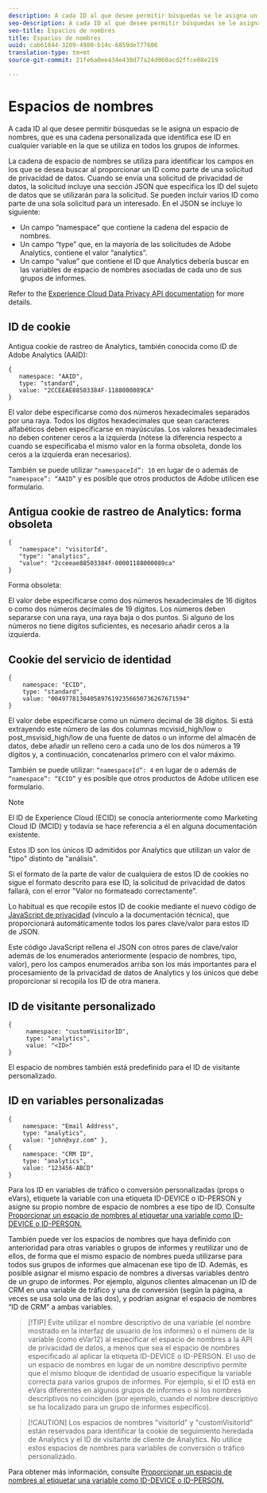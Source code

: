 ```yaml
---
description: A cada ID al que desee permitir búsquedas se le asigna un espacio de nombres, que es una cadena personalizada que identifica ese ID en cualquier variable en la que se utiliza en todos los grupos de informes.
seo-description: A cada ID al que desee permitir búsquedas se le asigna un espacio de nombres, que es una cadena personalizada que identifica ese ID en cualquier variable en la que se utiliza en todos los grupos de informes.
seo-title: Espacios de nombres
title: Espacios de nombres
uuid: cab61844-3209-4980-b14c-6859de777606
translation-type: tm+mt
source-git-commit: 21fe6a0ee434e430d77a24d060acd2ffce08e219

---
```



# Espacios de nombres

A cada ID al que desee permitir búsquedas se le asigna un espacio de nombres, que es una cadena personalizada que identifica ese ID en cualquier variable en la que se utiliza en todos los grupos de informes.

La cadena de espacio de nombres se utiliza para identificar los campos en los que se desea buscar al proporcionar un ID como parte de una solicitud de privacidad de datos. Cuando se envía una solicitud de privacidad de datos, la solicitud incluye una sección JSON que especifica los ID del sujeto de datos que se utilizarán para la solicitud. Se pueden incluir varios ID como parte de una sola solicitud para un interesado. En el JSON se incluye lo siguiente:

* Un campo “namespace” que contiene la cadena del espacio de nombres.
* Un campo “type” que, en la mayoría de las solicitudes de Adobe Analytics, contiene el valor “analytics”.
* Un campo “value” que contiene el ID que Analytics debería buscar en las variables de espacio de nombres asociadas de cada uno de sus grupos de informes.

Refer to the [Experience Cloud Data Privacy API documentation](https://www.adobe.io/apis/cloudplatform/gdpr/docs/alldocs.html#!api-specification/markdown/narrative/gdpr/use-cases/gdpr-api-overview.md) for more details.

<!-- Meike, I converted this table to headings and text to fix a validation error. -Bob -->

## ID de cookie

Antigua cookie de rastreo de Analytics, también conocida como ID de Adobe Analytics (AAID):

```
{
   namespace: "AAID",
   type: "standard",
   value: "2CCEEAE88503384F-1188000089CA"
}
```

El valor debe especificarse como dos números hexadecimales separados por una raya. Todos los dígitos hexadecimales que sean caracteres alfabéticos deben especificarse en mayúsculas. Los valores hexadecimales no deben contener ceros a la izquierda (nótese la diferencia respecto a cuando se especificaba el mismo valor en la forma obsoleta, donde los ceros a la izquierda eran necesarios).

También se puede utilizar `“namespaceId”: 10` en lugar de o además de `“namespace”: “AAID”` y es posible que otros productos de Adobe utilicen ese formulario.

## Antigua cookie de rastreo de Analytics: forma obsoleta

```
{
   "namespace": "visitorId",
   "type": "analytics",
   "value": "2cceeae88503384f-00001188000089ca"
}
```

Forma obsoleta:

El valor debe especificarse como dos números hexadecimales de 16 dígitos o como dos números decimales de 19 dígitos. Los números deben separarse con una raya, una raya baja o dos puntos. Si alguno de los números no tiene dígitos suficientes, es necesario añadir ceros a la izquierda.

## Cookie del servicio de identidad

```
{
    namespace: "ECID",
    type: "standard",
    value: "00497781304058976192356650736267671594"
}
```

El valor debe especificarse como un número decimal de 38 dígitos. Si está extrayendo este número de las dos columnas mcvisid\_high/low o post\_msvisid\_high/low de una fuente de datos o un informe del almacén de datos, debe añadir un relleno cero a cada uno de los dos números a 19 dígitos y, a continuación, concatenarlos primero con el valor máximo.

También se puede utilizar: `“namespaceId”: 4` en lugar de o además de `“namespace”: “ECID”` y es posible que otros productos de Adobe utilicen ese formulario.

>[!NOTE]
>
>El ID de Experience Cloud (ECID) se conocía anteriormente como Marketing Cloud ID (MCID) y todavía se hace referencia a él en alguna documentación existente.
>
>Estos ID son los únicos ID admitidos por Analytics que utilizan un valor de "tipo" distinto de "análisis".

Si el formato de la parte de valor de cualquiera de estos ID de cookies no sigue el formato descrito para ese ID, la solicitud de privacidad de datos fallará, con el error "Valor no formateado correctamente".

Lo habitual es que recopile estos ID de cookie mediante el nuevo código de [JavaScript de privacidad](https://www.adobe.io/apis/cloudplatform/gdpr/services/allservices.htm) (vínculo a la documentación técnica), que proporcionará automáticamente todos los pares clave/valor para estos ID de JSON.

Este código JavaScript rellena el JSON con otros pares de clave/valor además de los enumerados anteriormente (espacio de nombres, tipo, valor), pero los campos enumerados arriba son los más importantes para el procesamiento de la privacidad de datos de Analytics y los únicos que debe proporcionar si recopila los ID de otra manera.

## ID de visitante personalizado

```
{
     namespace: "customVisitorID",
     type: "analytics",
     value: "<ID>"
}
```

El espacio de nombres también está predefinido para el ID de visitante personalizado.

## ID en variables personalizadas

```
{
    namespace: "Email Address",
    type: "analytics", 
    value: "john@xyz.com" }, 
{
    namespace: "CRM ID", 
    type: "analytics", 
    value: "123456-ABCD" 
}
```

Para los ID en variables de tráfico o conversión personalizadas (props o eVars), etiquete la variable con una etiqueta ID-DEVICE o ID-PERSON y asigne su propio nombre de espacio de nombres a ese tipo de ID. Consulte [Proporcionar un espacio de nombres al etiquetar una variable como ID-DEVICE o ID-PERSON.](gdpr-labels.md)

También puede ver los espacios de nombres que haya definido con anterioridad para otras variables o grupos de informes y reutilizar uno de ellos, de forma que el mismo espacio de nombres pueda utilizarse para todos sus grupos de informes que almacenan ese tipo de ID. Además, es posible asignar el mismo espacio de nombres a diversas variables dentro de un grupo de informes. Por ejemplo, algunos clientes almacenan un ID de CRM en una variable de tráfico y una de conversión (según la página, a veces se usa solo una de las dos), y podrían asignar el espacio de nombres “ID de CRM” a ambas variables.

> [!TIP] Evite utilizar el nombre descriptivo de una variable (el nombre mostrado en la interfaz de usuario de los informes) o el número de la variable (como eVar12) al especificar el espacio de nombres a la API de privacidad de datos, a menos que sea el espacio de nombres especificado al aplicar la etiqueta ID-DEVICE o ID-PERSON. El uso de un espacio de nombres en lugar de un nombre descriptivo permite que el mismo bloque de identidad de usuario especifique la variable correcta para varios grupos de informes. Por ejemplo, si el ID está en eVars diferentes en algunos grupos de informes o si los nombres descriptivos no coinciden (por ejemplo, cuando el nombre descriptivo se ha localizado para un grupo de informes específico).

> [!CAUTION] Los espacios de nombres "visitorId" y "customVisitorId" están reservados para identificar la cookie de seguimiento heredada de Analytics y el ID de visitante de cliente de Analytics. No utilice estos espacios de nombres para variables de conversión o tráfico personalizado.

Para obtener más información, consulte [Proporcionar un espacio de nombres al etiquetar una variable como ID-DEVICE o ID-PERSON.](/help/admin/c-data-governance/gdpr-labels.md#section_F0A47AF8DA384A26BD56032D0ABFD2D7)
